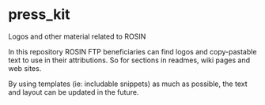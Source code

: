 # press_kit
Logos and other material related to ROSIN

In this repository ROSIN FTP beneficiaries can find logos and copy-pastable text to use in their attributions.
So for sections in readmes, wiki pages and web sites.

By using templates (ie: includable snippets) as much as possible, the text and layout can be updated in the future. 

